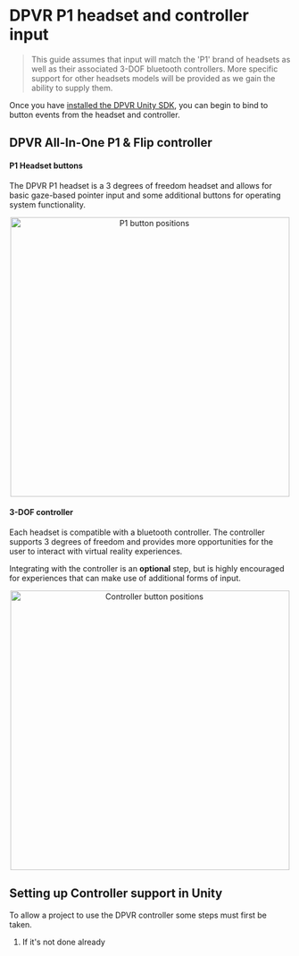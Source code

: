 # DPVR P1 headset and controller input

> This guide assumes that input will match the 'P1' brand of headsets as well as their associated 3-DOF bluetooth controllers. More specific support for other headsets models will be provided as we gain the ability to supply them.

Once you have [installed the DPVR Unity SDK](/docs/dpvr-vr-unity-sdk-installation.md), you can begin to bind to button events from the headset and controller.

## DPVR All-In-One P1 & Flip controller 

#### P1 Headset buttons

The DPVR P1 headset is a 3 degrees of freedom headset and allows for basic gaze-based pointer input and some additional buttons for operating system functionality.

<p align="center">
  <img alt="P1 button positions" width="500px" src="assets/DPVR-P1-Buttons.svg">
</p>

#### 3-DOF controller

Each headset is compatible with a bluetooth controller. The controller supports 3 degrees of freedom and provides more opportunities for the user to interact with virtual reality experiences.

Integrating with the controller is an **optional** step, but is highly encouraged for experiences that can make use of additional forms of input.

<p align="center">
  <img alt="Controller button positions" width="500px" src="assets/FlipDiagram.svg">
</p>

## Setting up Controller support in Unity

To allow a project to use the DPVR controller some steps must first be taken.

1.  If it's not done already 





